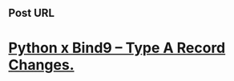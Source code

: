 
## Post URL

# [Python x Bind9 – Type A Record Changes.](https://devops-db.com/2146-2/ "Permalink to: Python x Bind9 – Type A Record Changes.")